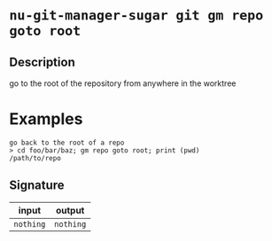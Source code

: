 # `nu-git-manager-sugar git gm repo goto root`
## Description
go to the root of the repository from anywhere in the worktree
# Examples
    go back to the root of a repo
    > cd foo/bar/baz; gm repo goto root; print (pwd)
    /path/to/repo

## Signature
| input     | output    |
| --------- | --------- |
| `nothing` | `nothing` |
